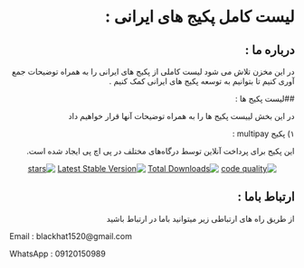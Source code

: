 
<div dir="rtl">

# لیست کامل پکیج های ایرانی :  

## درباره ما : 

در این مخزن تلاش می شود لیست کاملی از پکیج های ایرانی را به همراه توضیحات جمع آوری کنیم تا بتوانیم به توسعه پکیج های ایرانی کمک کنیم .

##لیست پکیج ها : 

در این بخش لییست پکیج ها را به همراه توضیحات آنها قرار خواهیم داد 

۱) پکیج multipay :  

این پکیج برای پرداخت آنلاین توسط درگاه‌های مختلف در پی اچ پی ایجاد شده است.

<p align="center">
<a href="https://scrutinizer-ci.com/g/shetabit/multipay/"><img src="https://img.shields.io/scrutinizer/quality/g/shetabit/multipay" alt="code quality"></a>
<a href="https://packagist.org/packages/shetabit/multipay"><img src="https://img.shields.io/packagist/dt/shetabit/multipay" alt="Total Downloads"></a>
<a href="https://packagist.org/packages/shetabit/multipay"><img src="https://img.shields.io/packagist/v/shetabit/multipay" alt="Latest Stable Version"></a>
<a href="https://packagist.org/packages/shetabit/multipay"><img src="https://img.shields.io/packagist/stars/shetabit/multipay" alt="stars"></a>
</p>

## ارتباط باما : 
از طریق راه های ارتباطی زیر میتوانید باما در ارتباط باشید

</div>

<p style="text-align: left;direction: ltr">
Email : blackhat1520@gmail.com
</p>
<p style="text-align: left;direction: ltr">
WhatsApp : 09120150989
</p>
